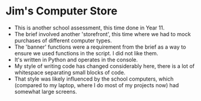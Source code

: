 # Jim's Computer Store

- This is another school assessment, this time done in Year 11.
- The brief involved another 'storefront', this time where we had to mock purchases of different computer types.
- The 'banner' functions were a requirement from the brief as a way to ensure we used functions in the script. I did not like them.
- It's written in Python and operates in the console.
- My style of writing code has changed considerably here, there is a lot of whitespace separating small blocks of code.
- That style was likely influenced by the school computers, which (compared to my laptop, where I do most of my projects now) had somewhat large screens.

